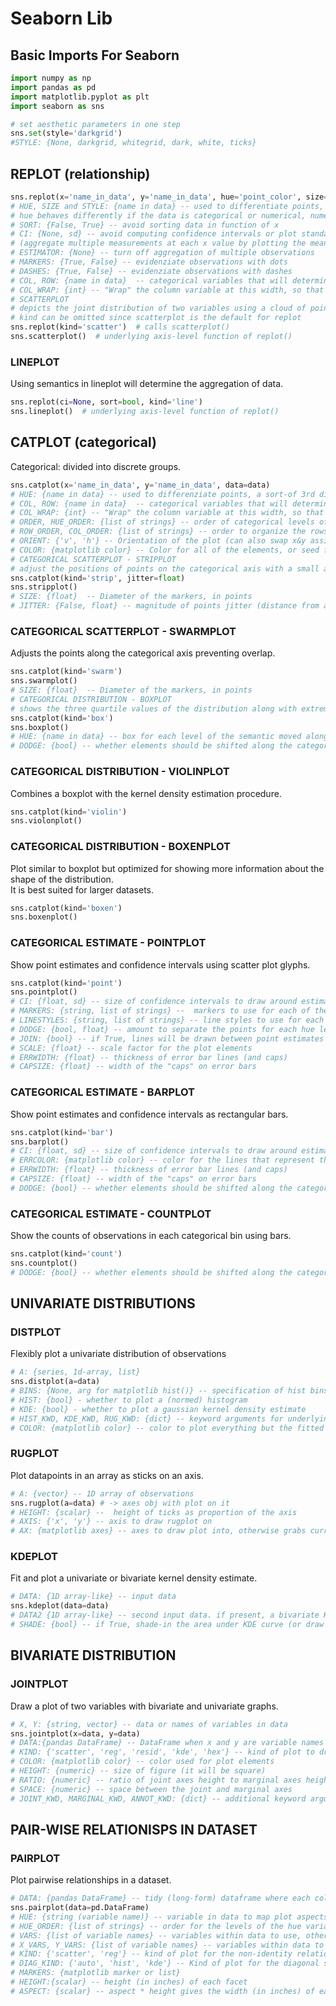 # Seaborn Lib

## Basic Imports For Seaborn

```python linenums="1"
import numpy as np
import pandas as pd
import matplotlib.pyplot as plt
import seaborn as sns

# set aesthetic parameters in one step
sns.set(style='darkgrid')
#STYLE: {None, darkgrid, whitegrid, dark, white, ticks}
```

## REPLOT (relationship)

```python linenums="1"
sns.replot(x='name_in_data', y='name_in_data', hue='point_color', size='point_size', style='point_shape', data=data)
# HUE, SIZE and STYLE: {name in data} -- used to differentiate points, a sort-of 3rd dimension
# hue behaves differently if the data is categorical or numerical, numerical uses a color gradient
# SORT: {False, True} -- avoid sorting data in function of x
# CI: {None, sd} -- avoid computing confidence intervals or plot standard deviation
# (aggregate multiple measurements at each x value by plotting the mean and the 95% confidence interval around the mean)
# ESTIMATOR: {None} -- turn off aggregation of multiple observations
# MARKERS: {True, False} -- evidenziate observations with dots
# DASHES: {True, False} -- evidenziate observations with dashes
# COL, ROW: {name in data}  -- categorical variables that will determine the grid of plots
# COL_WRAP: {int} -- "Wrap" the column variable at this width, so that the column facets span multiple rows. Incompatible with a row facet.
# SCATTERPLOT
# depicts the joint distribution of two variables using a cloud of points
# kind can be omitted since scatterplot is the default for replot
sns.replot(kind='scatter')  # calls scatterplot()
sns.scatterplot()  # underlying axis-level function of replot()
```

### LINEPLOT

Using semantics in lineplot will determine the aggregation of data.

```python linenums="1"
sns.replot(ci=None, sort=bool, kind='line')
sns.lineplot()  # underlying axis-level function of replot()
```

## CATPLOT (categorical)

Categorical: divided into discrete groups.

```python linenums="1"
sns.catplot(x='name_in_data', y='name_in_data', data=data)
# HUE: {name in data} -- used to differenziate points, a sort-of 3rd dimension
# COL, ROW: {name in data}  -- categorical variables that will determine the grid of plots
# COL_WRAP: {int} -- "Wrap" the column variable at this width, so that the column facets span multiple rows. Incompatible with a row facet.
# ORDER, HUE_ORDER: {list of strings} -- order of categorical levels of the plot
# ROW_ORDER, COL_ORDER: {list of strings} -- order to organize the rows and/or columns of the grid in
# ORIENT: {'v', 'h'} -- Orientation of the plot (can also swap x&y assignment)
# COLOR: {matplotlib color} -- Color for all of the elements, or seed for a gradient palette
# CATEGORICAL SCATTERPLOT - STRIPPLOT
# adjust the positions of points on the categorical axis with a small amount of random “jitter”
sns.catplot(kind='strip', jitter=float)
sns.stripplot()
# SIZE: {float}  -- Diameter of the markers, in points
# JITTER: {False, float} -- magnitude of points jitter (distance from axis)
```

### CATEGORICAL SCATTERPLOT - SWARMPLOT

Adjusts the points along the categorical axis preventing overlap.

```py linenums="1"
sns.catplot(kind='swarm')
sns.swarmplot()
# SIZE: {float}  -- Diameter of the markers, in points
# CATEGORICAL DISTRIBUTION - BOXPLOT
# shows the three quartile values of the distribution along with extreme values
sns.catplot(kind='box')
sns.boxplot()
# HUE: {name in data} -- box for each level of the semantic moved along the categorical axis so they don’t overlap
# DODGE: {bool} -- whether elements should be shifted along the categorical axis if hue is used
```

### CATEGORICAL DISTRIBUTION - VIOLINPLOT

Combines a boxplot with the kernel density estimation procedure.

```py linenums="1"
sns.catplot(kind='violin')
sns.violonplot()
```

### CATEGORICAL DISTRIBUTION - BOXENPLOT

Plot similar to boxplot but optimized for showing more information about the shape of the distribution.  
It is best suited for larger datasets.

```py linenums="1"
sns.catplot(kind='boxen')
sns.boxenplot()
```

### CATEGORICAL ESTIMATE - POINTPLOT

Show point estimates and confidence intervals using scatter plot glyphs.

```py linenums="1"
sns.catplot(kind='point')
sns.pointplot()
# CI: {float, sd} -- size of confidence intervals to draw around estimated values, sd -> standard deviation
# MARKERS: {string, list of strings} --  markers to use for each of the hue levels
# LINESTYLES: {string, list of strings} -- line styles to use for each of the hue levels
# DODGE: {bool, float} -- amount to separate the points for each hue level along the categorical axis
# JOIN: {bool} -- if True, lines will be drawn between point estimates at the same hue level
# SCALE: {float} -- scale factor for the plot elements
# ERRWIDTH: {float} -- thickness of error bar lines (and caps)
# CAPSIZE: {float} -- width of the "caps" on error bars
```

### CATEGORICAL ESTIMATE - BARPLOT

Show point estimates and confidence intervals as rectangular bars.

```py linenums="1"
sns.catplot(kind='bar')
sns.barplot()
# CI: {float, sd} -- size of confidence intervals to draw around estimated values, sd -> standard deviation
# ERRCOLOR: {matplotlib color} -- color for the lines that represent the confidence interval
# ERRWIDTH: {float} -- thickness of error bar lines (and caps)
# CAPSIZE: {float} -- width of the "caps" on error bars
# DODGE: {bool} -- whether elements should be shifted along the categorical axis if hue is used
```

### CATEGORICAL ESTIMATE - COUNTPLOT

Show the counts of observations in each categorical bin using bars.

```py linenums="1"
sns.catplot(kind='count')
sns.countplot()
# DODGE: {bool} -- whether elements should be shifted along the categorical axis if hue is used
```

## UNIVARIATE DISTRIBUTIONS

### DISTPLOT

Flexibly plot a univariate distribution of observations

```py linenums="1"
# A: {series, 1d-array, list}
sns.distplot(a=data)
# BINS: {None, arg for matplotlib hist()} -- specification of hist bins, or None to use Freedman-Diaconis rule
# HIST: {bool} - whether to plot a (normed) histogram
# KDE: {bool} - whether to plot a gaussian kernel density estimate
# HIST_KWD, KDE_KWD, RUG_KWD: {dict} -- keyword arguments for underlying plotting functions
# COLOR: {matplotlib color} -- color to plot everything but the fitted curve in
```

### RUGPLOT

Plot datapoints in an array as sticks on an axis.

```py linenums="1"
# A: {vector} -- 1D array of observations
sns.rugplot(a=data) # -> axes obj with plot on it
# HEIGHT: {scalar} --  height of ticks as proportion of the axis
# AXIS: {'x', 'y'} -- axis to draw rugplot on
# AX: {matplotlib axes} -- axes to draw plot into, otherwise grabs current axes
```

### KDEPLOT

Fit and plot a univariate or bivariate kernel density estimate.

```py linenums="1"
# DATA: {1D array-like} -- input data
sns.kdeplot(data=data)
# DATA2 {1D array-like} -- second input data. if present, a bivariate KDE will be estimated.
# SHADE: {bool} -- if True, shade-in the area under KDE curve (or draw with filled contours is bivariate)
```

## BIVARIATE DISTRIBUTION

### JOINTPLOT

Draw a plot of two variables with bivariate and univariate graphs.

```py linenums="1"
# X, Y: {string, vector} -- data or names of variables in data
sns.jointplot(x=data, y=data)
# DATA:{pandas DataFrame} -- DataFrame when x and y are variable names
# KIND: {'scatter', 'reg', 'resid', 'kde', 'hex'} -- kind of plot to draw
# COLOR: {matplotlib color} -- color used for plot elements
# HEIGHT: {numeric} -- size of figure (it will be square)
# RATIO: {numeric} -- ratio of joint axes height to marginal axes height
# SPACE: {numeric} -- space between the joint and marginal axes
# JOINT_KWD, MARGINAL_KWD, ANNOT_KWD: {dict} -- additional keyword arguments for the plot components
```

## PAIR-WISE RELATIONISPS IN DATASET

### PAIRPLOT

Plot pairwise relationships in a dataset.

```py linenums="1"
# DATA: {pandas DataFrame} -- tidy (long-form) dataframe where each column is a variable and each row is an observation
sns.pairplot(data=pd.DataFrame)
# HUE: {string (variable name)} -- variable in data to map plot aspects to different colors
# HUE_ORDER: {list of strings} -- order for the levels of the hue variable in the palette
# VARS: {list of variable names} -- variables within data to use, otherwise every column with numeric datatype
# X_VARS, Y_VARS: {list of variable names} -- variables within data to use separately for rows and columns of figure
# KIND: {'scatter', 'reg'} -- kind of plot for the non-identity relationships
# DIAG_KIND: {'auto', 'hist', 'kde'} -- Kind of plot for the diagonal subplots. default depends hue
# MARKERS: {matplotlib marker or list}
# HEIGHT:{scalar} -- height (in inches) of each facet
# ASPECT: {scalar} -- aspect * height gives the width (in inches) of each facet
```
